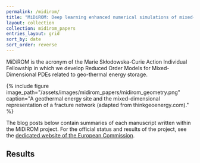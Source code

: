 ```yaml
---
permalink: /midirom/
title: "MiDiROM: Deep learning enhanced numerical simulations of mixed-dimensional models for subsurface flow"
layout: collection
collection: midirom_papers
entries_layout: grid
sort_by: date
sort_order: reverse
---
```


MiDiROM is the acronym of the Marie Skłodowska-Curie Action Individual Fellowship in which we develop Reduced Order Models for Mixed-Dimensional PDEs related to geo-thermal energy storage.

{% include figure image_path="/assets/images/midirom_papers/midirom_geometry.png" caption="A geothermal energy site and the mixed-dimensional representation of a fracture network (adapted from thinkgeoenergy.com)." %}

The blog posts below contain summaries of each manuscript written within the MiDiROM project.
For the official status and results of the project, see the [dedicated website of the European Commission](https://cordis.europa.eu/project/id/101031434). 

## Results